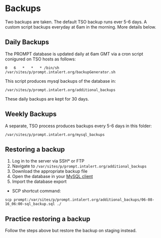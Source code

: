 Backups
===
Two backups are taken. The default TSO backup runs ever 5-6 days. A custom script backups everyday at 6am in the morning. More details below.



## Daily Backups
The PROMPT database is updated daily at 6am GMT via a cron script conigured on TSO hosts as follows:
```
0	6	*	*	* /bin/sh /var/sites/p/prompt.intalert.org/backupGenerator.sh
```

This script produces mysql backups of the database in:

```
/var/sites/p/prompt.intalert.org/additional_backups
```


These daily backups are kept for 30 days.

## Weekly Backups
A separate, TSO process produces backups every 5-6 days in this folder:

```
/var/sites/p/prompt.intalert.org/mysql_backups
```

## Restoring a backup
1. Log in to the server via SSH* or FTP
2. Navigate to ```/var/sites/p/prompt.intalert.org/additional_backups```
3. Download the appropriate backup file
4. Open the database in your [MySQL client](remote-database-access.md)
5. Import the database export

* SCP shortcut command:
```
scp prompt:/var/sites/p/prompt.intalert.org/additional_backups/06-08-16_06:00-sql_backup.sql ./
```

## Practice restoring a backup
Follow the steps above but restore the backup on staging instead.


